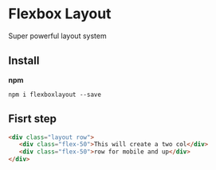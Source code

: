 # Flexbox Layout

Super powerful layout system

## Install

**npm**

`npm i flexboxlayout --save`

## Fisrt step

```html
<div class="layout row">
   <div class="flex-50">This will create a two col</div>
   <div class="flex-50">row for mobile and up</div>
</div>
```
